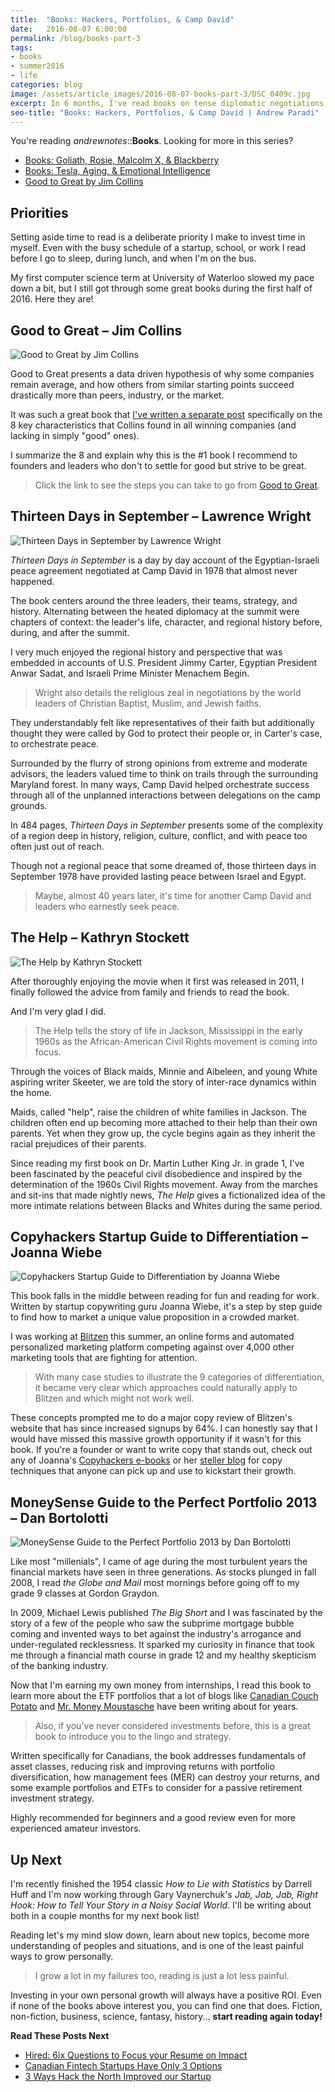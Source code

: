 ```yaml
---
title:  "Books: Hackers, Portfolios, & Camp David"
date:   2016-08-07 6:00:00
permalink: /blog/books-part-3
tags:
- books
- summer2016
- life
categories: blog
image: /assets/article_images/2016-08-07-books-part-3/DSC_0409c.jpg
excerpt: In 6 months, I've read books on tense diplomatic negotiations, 1960s American segregation, and the perfect investing portfolio.
seo-title: "Books: Hackers, Portfolios, & Camp David | Andrew Paradi"
---
```

You're reading *andrewnotes*::**Books**. Looking for more in this series?

- [Books: Goliath, Rosie, Malcolm X, & Blackberry](/blog/books-part-1/)
- [Books: Tesla, Aging, & Emotional Intelligence](/blog/books-part-2/)
- [Good to Great by Jim Collins](/blog/good-to-great/)

Priorities
---

Setting aside time to read is a deliberate priority I make to invest time in myself. Even with the busy schedule of a startup, school, or work I read before I go to sleep, during lunch, and when I'm on the bus.

My first computer science term at University of Waterloo slowed my pace down a bit, but I still got through some great books during the first half of 2016. Here they are!

Good to Great – Jim Collins
---
![Good to Great by Jim Collins](/assets/article_images/2016-08-07-books-part-3/Good-to-Great-946608.jpg)

Good to Great presents a data driven hypothesis of why some companies remain average, and how others from similar starting points succeed drastically more than peers, industry, or the market.

It was such a great book that [I've written a separate post](/blog/good-to-great/) specifically on the 8 key characteristics that Collins found in all winning companies (and lacking in simply "good" ones).

I summarize the 8 and explain why this is the #1 book I recommend to founders and leaders who don't to settle for good but strive to be great.

> Click the link to see the steps you can take to go from [Good to Great](/blog/good-to-great/).

Thirteen Days in September – Lawrence Wright
---

![Thirteen Days in September by Lawrence Wright](/assets/article_images/2016-08-07-books-part-3/thirteen-days-lawrence-wrightc.png)

*Thirteen Days in September* is a day by day account of the Egyptian-Israeli peace agreement negotiated at Camp David in 1978 that almost never happened.

The book centers around the three leaders, their teams, strategy, and history. Alternating between the heated diplomacy at the summit were chapters of context: the leader's life, character, and regional history before, during, and after the summit.

I very much enjoyed the regional history and perspective that was embedded in accounts of U.S. President Jimmy Carter, Egyptian President Anwar Sadat, and Israeli Prime Minister Menachem Begin.

> Wright also details the religious zeal in negotiations by the world leaders of Christian Baptist, Muslim, and Jewish faiths.

They understandably felt like representatives of their faith but additionally thought they were called by God to protect their people or, in Carter's case, to orchestrate peace.

Surrounded by the flurry of strong opinions from extreme and moderate advisors, the leaders valued time to think on trails through the surrounding Maryland forest. In many ways, Camp David helped orchestrate success through all of the unplanned interactions between delegations on the camp grounds.

In 484 pages, *Thirteen Days in September* presents some of the complexity of a region deep in history, religion, culture, conflict, and with peace too often just out of reach.

Though not a regional peace that some dreamed of, those thirteen days in September 1978 have provided lasting peace between Israel and Egypt.

> Maybe, almost 40 years later, it's time for another Camp David and leaders who earnestly seek peace.

The Help – Kathryn Stockett
---

![The Help by Kathryn Stockett](/assets/article_images/2016-08-07-books-part-3/the-help-kathryn-stockettc.png)

After thoroughly enjoying the movie when it first was released in 2011, I finally followed the advice from family and friends to read the book.

And I'm very glad I did.

> The Help tells the story of life in Jackson, Mississippi in the early 1960s as the African-American Civil Rights movement is coming into focus.

Through the voices of Black maids, Minnie and Aibeleen, and young White aspiring writer Skeeter, we are told the story of inter-race dynamics within the home.

Maids, called "help", raise the children of white families in Jackson. The children often end up becoming more attached to their help than their own parents. Yet when they grow up, the cycle begins again as they inherit the racial prejudices of their parents.

Since reading my first book on Dr. Martin Luther King Jr. in grade 1, I've been fascinated by the peaceful civil disobedience and inspired by the determination of the 1960s Civil Rights movement. Away from the marches and sit-ins that made nightly news, *The Help* gives a fictionalized idea of the more intimate relations between Blacks and Whites during the same period.

Copyhackers Startup Guide to Differentiation – Joanna Wiebe
---

![Copyhackers Startup Guide to Differentiation by Joanna Wiebe](/assets/article_images/2016-08-07-books-part-3/copyhackers-startup-guide-differentiationc.png)

This book falls in the middle between reading for fun and reading for work. Written by startup copywriting guru Joanna Wiebe, it's a step by step guide to find how to market a unique value proposition in a crowded market.

I was working at [Blitzen](/project/blitzen/) this summer, an online forms and automated personalized marketing platform competing against over 4,000 other marketing tools that are fighting for attention.

> With many case studies to illustrate the 9 categories of differentiation, it became very clear which approaches could naturally apply to Blitzen and which might not work well.

These concepts prompted me to do a major copy review of Blitzen's website that has since increased signups by 64%. I can honestly say that I would have missed this massive growth opportunity if it wasn't for this book. If you're a founder or want to write copy that stands out, check out any of Joanna's [Copyhackers e-books](https://copyhackers.com/product/copy-hackers-bundle-ebooks/) or her [steller blog](https://copyhackers.com) for copy techniques that anyone can pick up and use to kickstart their growth.

MoneySense Guide to the Perfect Portfolio 2013 – Dan Bortolotti
---

![MoneySense Guide to the Perfect Portfolio 2013 by Dan Bortolotti](/assets/article_images/2016-08-07-books-part-3/moneysence-guide-to-the-perfect-portfolioc.png)


Like most "millenials", I came of age during the most turbulent years the financial markets have seen in three generations. As stocks plunged in fall 2008, I read *the Globe and Mail* most mornings before going off to my grade 9 classes at Gordon Graydon.

In 2009, Michael Lewis published *The Big Short* and I was fascinated by the story of a few of the people who saw the subprime mortgage bubble coming and invented ways to bet against the industry's arrogance and under-regulated recklessness. It sparked my curiosity in finance that took me through a financial math course in grade 12 and my healthy skepticism of the banking industry.

Now that I'm earning my own money from internships, I read this book to learn more about the ETF portfolios that a lot of blogs like [Canadian Couch Potato](http://canadiancouchpotato.com/) and [Mr. Money Moustasche](http://www.mrmoneymustache.com/) have been writing about for years.

> Also, if you've never considered investments before, this is a great book to introduce you to the lingo and strategy.

Written specifically for Canadians, the book addresses fundamentals of asset classes, reducing risk and improving returns with portfolio diversification, how management fees (MER) can destroy your returns, and some example portfolios and ETFs to consider for a passive retirement investment strategy.

Highly recommended for beginners and a good review even for more experienced amateur investors.

Up Next
---

I'm recently finished the 1954 classic *How to Lie with Statistics* by Darrell Huff and I'm now working through Gary Vaynerchuk's *Jab, Jab, Jab, Right Hook: How to Tell Your Story in a Noisy Social World*. I'll be writing about both in a couple months for my next book list!

Reading let's my mind slow down, learn about new topics, become more understanding of peoples and situations, and is one of the least painful ways to grow personally.

> I grow a lot in my failures too, reading is just a lot less painful.

Investing in your own personal growth will always have a positive ROI. Even if none of the books above interest you, you can find one that does. Fiction, non-fiction, business, science, fantasy, history... **start reading again today!**

**Read These Posts Next**

- [Hired: 6ix Questions to Focus your Resume on Impact](/blog/hired-part-1/)
- [Canadian Fintech Startups Have Only 3 Options](/blog/canadian-fintech-startups-have-only-3-options/)
- [3 Ways Hack the North Improved our Startup](/blog/3-ways-hack-the-north-improved-our-startup/)
